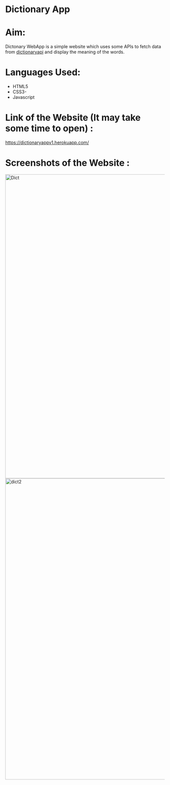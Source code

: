 # Dictionary App
# Aim: 
Dictonary WebApp is a simple website which uses some APIs to fetch data from [dictionaryapi](https://dictionaryapi.com/) and display the meaning of the words.

# Languages Used: 
- HTML5
- CSS3-
- Javascript

# Link of the Website (It may take some time to open) : 

https://dictionaryappv1.herokuapp.com/

 # Screenshots of the Website :


<img width="960" alt="Dict" src="https://user-images.githubusercontent.com/60184336/122881419-c6279e00-d358-11eb-9d66-f91aa41e1389.PNG">

<img width="951" alt="dict2" src="https://user-images.githubusercontent.com/60184336/122881565-ec4d3e00-d358-11eb-88e3-493cfc5f6108.PNG">


